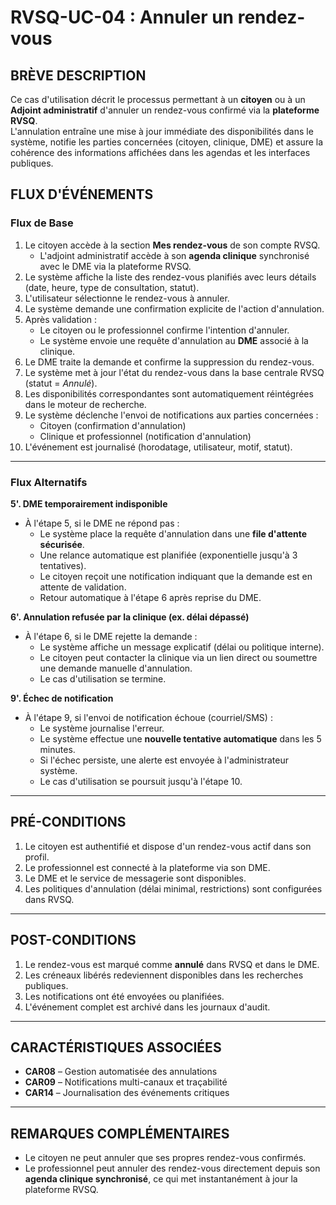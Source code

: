 # RVSQ-UC-04 : Annuler un rendez-vous

## BRÈVE DESCRIPTION
Ce cas d'utilisation décrit le processus permettant à un **citoyen** ou à un **Adjoint administratif** d'annuler un rendez-vous confirmé via la **plateforme RVSQ**.  
L'annulation entraîne une mise à jour immédiate des disponibilités dans le système, notifie les parties concernées (citoyen, clinique, DME) et assure la cohérence des informations affichées dans les agendas et les interfaces publiques.

## FLUX D'ÉVÉNEMENTS

### Flux de Base

1. Le citoyen accède à la section **Mes rendez-vous** de son compte RVSQ.
    - L'adjoint administratif accède à son **agenda clinique** synchronisé avec le DME via la plateforme RVSQ.
2. Le système affiche la liste des rendez-vous planifiés avec leurs détails (date, heure, type de consultation, statut).
3. L'utilisateur sélectionne le rendez-vous à annuler.
4. Le système demande une confirmation explicite de l'action d'annulation.
5. Après validation :
    - Le citoyen ou le professionnel confirme l'intention d'annuler.
    - Le système envoie une requête d'annulation au **DME** associé à la clinique.
6. Le DME traite la demande et confirme la suppression du rendez-vous.
7. Le système met à jour l'état du rendez-vous dans la base centrale RVSQ (statut = *Annulé*).
8. Les disponibilités correspondantes sont automatiquement réintégrées dans le moteur de recherche.
9. Le système déclenche l'envoi de notifications aux parties concernées :
    - Citoyen (confirmation d'annulation)
    - Clinique et professionnel (notification d'annulation)
10. L'événement est journalisé (horodatage, utilisateur, motif, statut).

---

### Flux Alternatifs

**5'. DME temporairement indisponible**
- À l'étape 5, si le DME ne répond pas :
    - Le système place la requête d'annulation dans une **file d'attente sécurisée**.
    - Une relance automatique est planifiée (exponentielle jusqu'à 3 tentatives).
    - Le citoyen reçoit une notification indiquant que la demande est en attente de validation.
    - Retour automatique à l'étape 6 après reprise du DME.

**6'. Annulation refusée par la clinique (ex. délai dépassé)**
- À l'étape 6, si le DME rejette la demande :
    - Le système affiche un message explicatif (délai ou politique interne).
    - Le citoyen peut contacter la clinique via un lien direct ou soumettre une demande manuelle d'annulation.
    - Le cas d'utilisation se termine.

**9'. Échec de notification**
- À l'étape 9, si l'envoi de notification échoue (courriel/SMS) :
    - Le système journalise l'erreur.
    - Le système effectue une **nouvelle tentative automatique** dans les 5 minutes.
    - Si l'échec persiste, une alerte est envoyée à l'administrateur système.
    - Le cas d'utilisation se poursuit jusqu'à l'étape 10.

---

## PRÉ-CONDITIONS

1. Le citoyen est authentifié et dispose d'un rendez-vous actif dans son profil.
2. Le professionnel est connecté à la plateforme via son DME.
3. Le DME et le service de messagerie sont disponibles.
4. Les politiques d'annulation (délai minimal, restrictions) sont configurées dans RVSQ.

---

## POST-CONDITIONS

1. Le rendez-vous est marqué comme **annulé** dans RVSQ et dans le DME.
2. Les créneaux libérés redeviennent disponibles dans les recherches publiques.
3. Les notifications ont été envoyées ou planifiées.
4. L'événement complet est archivé dans les journaux d'audit.

---

## CARACTÉRISTIQUES ASSOCIÉES

- **CAR08** – Gestion automatisée des annulations
- **CAR09** – Notifications multi-canaux et traçabilité
- **CAR14** – Journalisation des événements critiques

---

## REMARQUES COMPLÉMENTAIRES
- Le citoyen ne peut annuler que ses propres rendez-vous confirmés.
- Le professionnel peut annuler des rendez-vous directement depuis son **agenda clinique synchronisé**, ce qui met instantanément à jour la plateforme RVSQ.